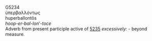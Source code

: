 G5234  
ὑπερβαλλόντως  
huperballontōs  
*hoop-er-bal-lon‘-toce*  
Adverb from present participle active of [5235](g5235) *excessively:* -
beyond measure.  
